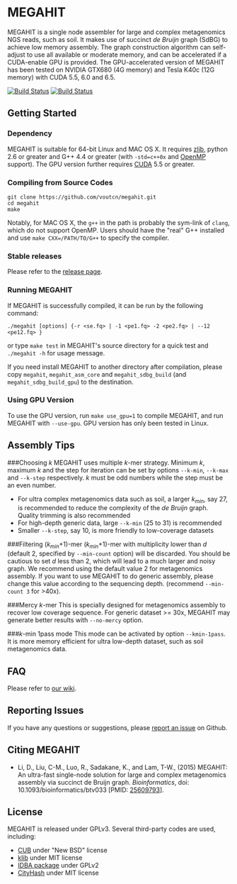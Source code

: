 MEGAHIT
=========

MEGAHIT is a single node assembler for large and complex metagenomics NGS reads, such as soil. It makes use of succinct *de Bruijn* graph (SdBG) to achieve low memory assembly. The graph construction algorithm can self-adjust to use all available or moderate memory, and can be accelerated if a CUDA-enable GPU is provided. The GPU-accelerated version of MEGAHIT has been tested on NVIDIA GTX680 (4G memory) and Tesla K40c (12G memory) with CUDA 5.5, 6.0 and 6.5.

[![Build Status](https://travis-ci.org/voutcn/megahit.svg)](https://travis-ci.org/voutcn/megahit)
[![Build Status](https://drone.io/github.com/voutcn/megahit/status.png)](https://drone.io/github.com/voutcn/megahit/latest)

Getting Started
----------------

### Dependency
MEGAHIT is suitable for 64-bit Linux and MAC OS X. It requires [zlib](http://www.zlib.net/), python 2.6 or greater and G++ 4.4 or greater (with `-std=c++0x` and [OpenMP](http://openmp.org) support). The GPU version further requires [CUDA](https://developer.nvidia.com/cuda-toolkit) 5.5 or greater.

### Compiling from Source Codes
```
git clone https://github.com/voutcn/megahit.git
cd megahit
make
```

Notably, for MAC OS X, the `g++` in the path is probably the sym-link of `clang`, which do not support OpenMP. Users should have the "real" G++ installed and use `make CXX=/PATH/TO/G++` to specify the compiler.

### Stable releases
Please refer to the [release page](https://github.com/voutcn/megahit/releases).

### Running MEGAHIT
If MEGAHIT is successfully compiled, it can be run by the following command:

```
./megahit [options] {-r <se.fq> | -1 <pe1.fq> -2 <pe2.fq> | --12 <pe12.fq> }
```

or type `make test` in MEGAHIT's source directory for a quick test and `./megahit -h` for usage message.

If you need install MEGAHIT to another directory after compilation, please copy `megahit`, `megahit_asm_core` and `megahit_sdbg_build` (and `megahit_sdbg_build_gpu`) to the destination.

### Using GPU Version
To use the GPU version, run `make use_gpu=1` to compile MEGAHIT, and run MEGAHIT with `--use-gpu`. GPU version has only been tested in Linux.

Assembly Tips
------------------------
###Choosing *k*
MEGAHIT uses multiple *k*-mer strategy. Minimum *k*, maximum *k* and the step for iteration can be set by options `--k-min`, `--k-max` and `--k-step` respectively. *k* must be odd numbers while the step must be an even number. 
* For ultra complex metagenomics data such as soil, a larger *k<sub>min</sub>*, say 27, is recommended to reduce the complexity of the *de Bruijn* graph. Quality trimming is also recommended
* For high-depth generic data, large `--k-min` (25 to 31) is recommended
* Smaller `--k-step`, say 10, is more friendly to low-coverage datasets

###Filtering (*k<sub>min</sub>*+1)-mer
(*k<sub>min</sub>*+1)-mer with multiplicity lower than *d* (default 2, specified by `--min-count` option) will be discarded. You should be cautious to set *d* less than 2, which will lead to a much larger and noisy graph. We recommend using the default value 2 for metagenomics assembly. If you want to use MEGAHIT to do generic assembly, please change this value according to the sequencing depth. (recommend `--min-count 3` for >40x).

###Mercy *k*-mer
This is specially designed for metagenomics assembly to recover low coverage sequence. For generic dataset >= 30x,  MEGAHIT may generate better results with `--no-mercy` option.

###*k*-min 1pass mode
This mode can be activated by option `--kmin-1pass`. It is more memory efficient for ultra low-depth dataset, such as soil metagenomics data.

FAQ
-----------------------
Please refer to [our wiki](https://github.com/voutcn/megahit/wiki).

Reporting Issues
-----------------------
If you have any questions or suggestions, please [report an issue](https://github.com/voutcn/megahit/issues) on Github.

Citing MEGAHIT
-----------------------
* Li, D., Liu, C-M., Luo, R., Sadakane, K., and Lam, T-W., (2015) MEGAHIT: An ultra-fast single-node solution for large and complex metagenomics assembly via succinct de Bruijn graph. *Bioinformatics*, doi: 10.1093/bioinformatics/btv033 [PMID: [25609793](http://www.ncbi.nlm.nih.gov/pubmed/25609793)].

License
-----------------------
MEGAHIT is released under GPLv3. Several third-party codes are used, including:

* [CUB](https://github.com/NVlabs/cub) under "New BSD" license
* [klib](https://github.com/attractivechaos/klib) under MIT license
* [IDBA package](http://i.cs.hku.hk/~alse/hkubrg/projects/idba/) under GPLv2
* [CityHash](https://code.google.com/p/cityhash/) under MIT license